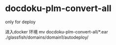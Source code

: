 # docdoku-plm-convert-all
only for deploy

进入docker 环境
mv  docdoku-plm-convert-all/*.ear ./glassfish/domains/domain1/autodeploy/
